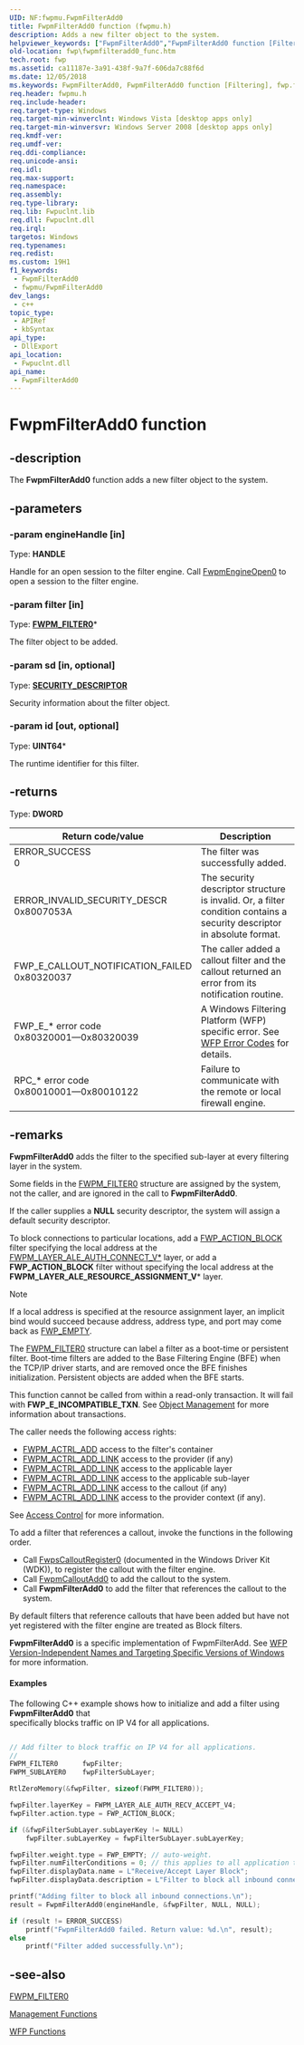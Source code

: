 ```yaml
---
UID: NF:fwpmu.FwpmFilterAdd0
title: FwpmFilterAdd0 function (fwpmu.h)
description: Adds a new filter object to the system.
helpviewer_keywords: ["FwpmFilterAdd0","FwpmFilterAdd0 function [Filtering]","fwp.fwpmfilteradd0_func","fwpmu/FwpmFilterAdd0"]
old-location: fwp\fwpmfilteradd0_func.htm
tech.root: fwp
ms.assetid: ca11187e-3a91-438f-9a7f-606da7c88f6d
ms.date: 12/05/2018
ms.keywords: FwpmFilterAdd0, FwpmFilterAdd0 function [Filtering], fwp.fwpmfilteradd0_func, fwpmu/FwpmFilterAdd0
req.header: fwpmu.h
req.include-header: 
req.target-type: Windows
req.target-min-winverclnt: Windows Vista [desktop apps only]
req.target-min-winversvr: Windows Server 2008 [desktop apps only]
req.kmdf-ver: 
req.umdf-ver: 
req.ddi-compliance: 
req.unicode-ansi: 
req.idl: 
req.max-support: 
req.namespace: 
req.assembly: 
req.type-library: 
req.lib: Fwpuclnt.lib
req.dll: Fwpuclnt.dll
req.irql: 
targetos: Windows
req.typenames: 
req.redist: 
ms.custom: 19H1
f1_keywords:
 - FwpmFilterAdd0
 - fwpmu/FwpmFilterAdd0
dev_langs:
 - c++
topic_type:
 - APIRef
 - kbSyntax
api_type:
 - DllExport
api_location:
 - Fwpuclnt.dll
api_name:
 - FwpmFilterAdd0
---
```


# FwpmFilterAdd0 function


## -description

The **FwpmFilterAdd0** function adds a new filter object to the system.

## -parameters

### -param engineHandle [in]

Type: **HANDLE**

Handle for an open session to the filter engine. Call  [FwpmEngineOpen0](nf-fwpmu-fwpmengineopen0.md) to open a session to the filter engine.

### -param filter [in]

Type: **[FWPM_FILTER0](../fwpmtypes/ns-fwpmtypes-fwpm_filter0.md)***

The filter object to be added.

### -param sd [in, optional]

Type: **[SECURITY_DESCRIPTOR](../winnt/ns-winnt-security_descriptor.md)**

Security information about the filter object.

### -param id [out, optional]

Type: **UINT64***

The runtime identifier for this filter.

## -returns

Type: **DWORD**

| Return code/value | Description |
| ----------------- | ----------- |
| ERROR_SUCCESS <br/> 0 | The filter was successfully added. |
| ERROR_INVALID_SECURITY_DESCR <br/> 0x8007053A | The security descriptor structure is invalid. Or, a filter condition contains a security descriptor in absolute format. |
| FWP_E_CALLOUT_NOTIFICATION_FAILED <br/> 0x80320037 | The caller added a callout filter and the callout returned an error from its notification routine. |
| FWP_E_* error code <br/> 0x80320001—0x80320039 | A Windows Filtering Platform (WFP) specific error. See [WFP Error Codes](/windows/desktop/FWP/wfp-error-codes) for details. |
| RPC_* error code <br/> 0x80010001—0x80010122 | Failure to communicate with the remote or local firewall engine. |

## -remarks

**FwpmFilterAdd0** adds the filter to the specified sub-layer at every filtering layer in the system.

Some fields in the [FWPM_FILTER0](../fwpmtypes/ns-fwpmtypes-fwpm_filter0.md) structure are assigned by the system, not the caller, and are ignored in the call to **FwpmFilterAdd0**.

If the caller supplies a **NULL** security descriptor, the system will assign a default security descriptor.

To block connections to particular locations, add a [FWP_ACTION_BLOCK](../fwpmtypes/ns-fwpmtypes-fwpm_action0.md) filter specifying the local address at the [FWPM_LAYER_ALE_AUTH_CONNECT_V*](/windows/desktop/FWP/management-filtering-layer-identifiers-) layer, or add a **FWP_ACTION_BLOCK** filter without specifying the local address at the **FWPM_LAYER_ALE_RESOURCE_ASSIGNMENT_V*** layer.

> [!Note]
> If a local address is specified at the resource assignment layer, an implicit bind would succeed because address, address type, and port may come back as [FWP_EMPTY](../fwptypes/ne-fwptypes-fwp_data_type.md).

The [FWPM_FILTER0](../fwpmtypes/ns-fwpmtypes-fwpm_filter0.md) structure can label a filter as a boot-time or persistent filter.  Boot-time filters are added to the Base Filtering Engine (BFE) when the TCP/IP driver starts, and are removed once the BFE finishes initialization.  Persistent objects are added when the BFE starts.

This function cannot be called from within a read-only transaction. It will fail with **FWP_E_INCOMPATIBLE_TXN**. See [Object Management](/windows/desktop/FWP/object-management) for more information about transactions.

The caller needs the following access rights:

- [FWPM_ACTRL_ADD](/windows/desktop/FWP/access-right-identifiers) access to the filter's container
- [FWPM_ACTRL_ADD_LINK](/windows/desktop/FWP/access-right-identifiers) access to the provider (if any)
- [FWPM_ACTRL_ADD_LINK](/windows/desktop/FWP/access-right-identifiers) access to the applicable layer
- [FWPM_ACTRL_ADD_LINK](/windows/desktop/FWP/access-right-identifiers) access to the applicable sub-layer
- [FWPM_ACTRL_ADD_LINK](/windows/desktop/FWP/access-right-identifiers) access to the callout (if any)
- [FWPM_ACTRL_ADD_LINK](/windows/desktop/FWP/access-right-identifiers) access to the provider context (if any).
  
See [Access Control](/windows/desktop/FWP/access-control) for more information.

To add a filter that references a callout, invoke the functions in the following order.

- Call [FwpsCalloutRegister0](/windows-hardware/drivers/ddi/fwpsk/nf-fwpsk-fwpscalloutregister0) (documented in the Windows Driver Kit (WDK)), to register the callout with the filter engine.
- Call [FwpmCalloutAdd0](/windows/desktop/api/fwpmu/nf-fwpmu-fwpmcalloutadd0) to add the callout to the system.
- Call **FwpmFilterAdd0** to add the filter that references the callout to the system.

By default filters that reference callouts that have been added but have not yet registered with the filter engine are treated as Block filters.

**FwpmFilterAdd0** is a specific implementation of FwpmFilterAdd. See [WFP Version-Independent Names and Targeting Specific Versions of Windows](/windows/desktop/FWP/wfp-version-independent-names-and-targeting-specific-versions-of-windows)  for more information.

#### Examples

The following C++ example shows how to initialize and add a filter using **FwpmFilterAdd0** that 	   
specifically blocks traffic on IP V4 for all applications.

```cpp

// Add filter to block traffic on IP V4 for all applications. 
//
FWPM_FILTER0      fwpFilter;
FWPM_SUBLAYER0    fwpFilterSubLayer;  

RtlZeroMemory(&fwpFilter, sizeof(FWPM_FILTER0));

fwpFilter.layerKey = FWPM_LAYER_ALE_AUTH_RECV_ACCEPT_V4;
fwpFilter.action.type = FWP_ACTION_BLOCK;

if (&fwpFilterSubLayer.subLayerKey != NULL)
    fwpFilter.subLayerKey = fwpFilterSubLayer.subLayerKey;

fwpFilter.weight.type = FWP_EMPTY; // auto-weight.
fwpFilter.numFilterConditions = 0; // this applies to all application traffic
fwpFilter.displayData.name = L"Receive/Accept Layer Block";
fwpFilter.displayData.description = L"Filter to block all inbound connections.";

printf("Adding filter to block all inbound connections.\n");
result = FwpmFilterAdd0(engineHandle, &fwpFilter, NULL, NULL);

if (result != ERROR_SUCCESS)
    printf("FwpmFilterAdd0 failed. Return value: %d.\n", result);
else
    printf("Filter added successfully.\n");

```

## -see-also

[FWPM_FILTER0](../fwpmtypes/ns-fwpmtypes-fwpm_filter0.md)

[Management Functions](/windows/desktop/FWP/fwp-mgmt-functions)

[WFP  Functions](/windows/desktop/FWP/fwp-functions)
